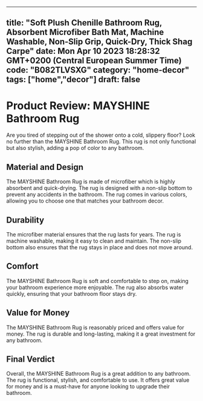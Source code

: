 
---
title: "Soft Plush Chenille Bathroom Rug, Absorbent Microfiber Bath Mat, Machine Washable, Non-Slip Grip, Quick-Dry, Thick Shag Carpe" 
date: Mon Apr 10 2023 18:28:32 GMT+0200 (Central European Summer Time)
code: "B082TLVSXG"
category: "home-decor"
tags: ["home","decor"] 
draft: false
---
    
# Product Review: MAYSHINE Bathroom Rug

Are you tired of stepping out of the shower onto a cold, slippery floor? Look no further than the MAYSHINE Bathroom Rug. This rug is not only functional but also stylish, adding a pop of color to any bathroom.

## Material and Design

The MAYSHINE Bathroom Rug is made of microfiber which is highly absorbent and quick-drying. The rug is designed with a non-slip bottom to prevent any accidents in the bathroom. The rug comes in various colors, allowing you to choose one that matches your bathroom decor.

## Durability

The microfiber material ensures that the rug lasts for years. The rug is machine washable, making it easy to clean and maintain. The non-slip bottom also ensures that the rug stays in place and does not move around.

## Comfort

The MAYSHINE Bathroom Rug is soft and comfortable to step on, making your bathroom experience more enjoyable. The rug also absorbs water quickly, ensuring that your bathroom floor stays dry.

## Value for Money

The MAYSHINE Bathroom Rug is reasonably priced and offers value for money. The rug is durable and long-lasting, making it a great investment for any bathroom.

## Final Verdict

Overall, the MAYSHINE Bathroom Rug is a great addition to any bathroom. The rug is functional, stylish, and comfortable to use. It offers great value for money and is a must-have for anyone looking to upgrade their bathroom.